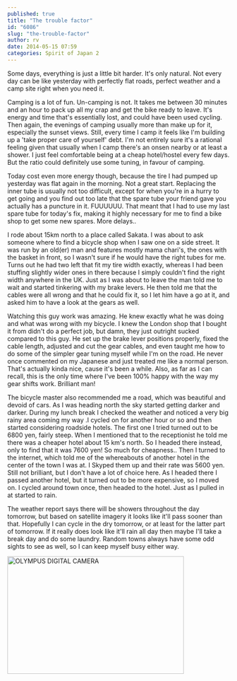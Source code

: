 ```yaml
---
published: true
title: "The trouble factor"
id: "6086"
slug: "the-trouble-factor"
author: rv
date: 2014-05-15 07:59
categories: Spirit of Japan 2
---
```

Some days, everything is just a little bit harder. It's only natural. Not every day can be like yesterday with perfectly flat roads, perfect weather and a camp site right when you need it.

Camping is a lot of fun. Un-camping is not. It takes me between 30 minutes and an hour to pack up all my crap and get the bike ready to leave. It's energy and time that's essentially lost, and could have been used cycling. Then again, the evenings of camping usually more than make up for it, especially the sunset views. Still, every time I camp it feels like I'm building up a 'take proper care of yourself' debt. I'm not entirely sure it's a rational feeling given that usually when I camp there's an onsen nearby or at least a shower. I just feel comfortable being at a cheap hotel/hostel every few days. But the ratio could definitely use some tuning, in favour of camping.

Today cost even more energy though, because the tire I had pumped up yesterday was flat again in the morning. Not a great start. Replacing the inner tube is usually not too difficult, except for when you're in a hurry to get going and you find out too late that the spare tube your friend gave you actually has a puncture in it. FUUUUUU. That meant that I had to use my last spare tube for today's fix, making it highly necessary for me to find a bike shop to get some new spares. More delays..

I rode about 15km north to a place called Sakata. I was about to ask someone where to find a bicycle shop when I saw one on a side street. It was run by an old(er) man and features mostly mama chari's, the ones with the basket in front, so I wasn't sure if he would have the right tubes for me. Turns out he had two left that fit my tire width exactly, whereas I had been stuffing slightly wider ones in there because I simply couldn't find the right width anywhere in the UK. Just as I was about to leave the man told me to wait and started tinkering with my brake levers. He then told me that the cables were all wrong and that he could fix it, so I let him have a go at it, and asked him to have a look at the gears as well.

Watching this guy work was amazing. He knew exactly what he was doing and what was wrong with my bicycle. I knew the London shop that I bought it from didn't do a perfect job, but damn, they just outright sucked compared to this guy. He set up the brake lever positions properly, fixed the cable length, adjusted and cut the gear cables, and even taught me how to do some of the simpler gear tuning myself while I'm on the road. He never once commented on my Japanese and just treated me like a normal person. That's actually kinda nice, cause it's been a while. Also, as far as I can recall, this is the only time where I've been 100% happy with the way my gear shifts work. Brilliant man!

The bicycle master also recommended me a road, which was beautiful and devoid of cars. As I was heading north the sky started getting darker and darker. During my lunch break I checked the weather and noticed a very big rainy area coming my way .I cycled on for another hour or so and then started considering roadside hotels. The first one I tried turned out to be 6800 yen, fairly steep. When I mentioned that to the receptionist he told me there was a cheaper hotel about 15 km's north. So I headed there instead, only to find that it was 7600 yen! So much for cheapness.. Then I turned to the internet, which told me of the whereabouts of another hotel in the center of the town I was at. I Skyped them up and their rate was 5600 yen. Still not brilliant, but I don't have a lot of choice here. As I headed there I passed another hotel, but it turned out to be more expensive, so I moved on. I cycled around town once, then headed to the hotel. Just as I pulled in at started to rain.

The weather report says there will be showers throughout the day tomorrow, but based on satellite imagery it looks like it'll pass sooner than that. Hopefully I can cycle in the dry tomorrow, or at least for the latter part of tomorrow. If it really does look like it'll rain all day then maybe I'll take a break day and do some laundry. Random towns always have some odd sights to see as well, so I can keep myself busy either way.

<a href="https://s3.amazonaws.com/cfwblog/uploads/2014/05/1.jpg"><img class="aligncenter size-medium wp-image-6087" src="https://s3.amazonaws.com/cfwblog/uploads/2014/05/1-400x266.jpg" alt="OLYMPUS DIGITAL CAMERA" width="400" height="266" /></a>

&nbsp;